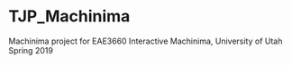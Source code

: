 # TJP_Machinima

Machinima project for EAE3660 Interactive Machinima, University of Utah Spring 2019
